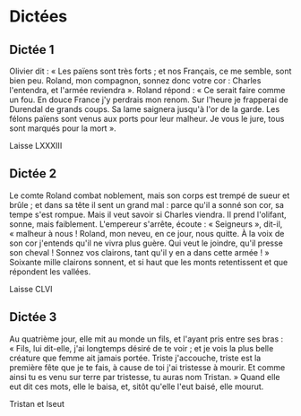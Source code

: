 # Dictées

## Dictée 1

Olivier dit : « Les païens sont très forts ; et nos Français, ce me semble, sont bien peu. Roland, mon compagnon, sonnez donc votre cor : Charles l'entendra, et l'armée reviendra ». Roland répond : « Ce serait faire comme un fou. En douce France j'y perdrais mon renom. Sur l'heure je frapperai de Durendal de grands coups. Sa lame saignera jusqu'à l'or de la garde. Les félons païens sont venus aux ports pour leur malheur. Je vous le jure, tous sont marqués pour la mort ».

Laisse LXXXIII

## Dictée 2

Le comte Roland combat noblement, mais son corps est trempé de sueur et brûle ; et dans sa tête il sent un grand mal : parce qu'il a sonné son cor, sa tempe s'est rompue. Mais il veut savoir si Charles viendra. Il prend l'olifant, sonne, mais faiblement. L'empereur s'arrête, écoute : « Seigneurs », dit-il, « malheur à nous ! Roland, mon neveu, en ce jour, nous quitte. À la voix de son cor j'entends qu'il ne vivra plus guère. Qui veut le joindre, qu'il  presse son cheval ! Sonnez vos clairons, tant qu'il y en a dans cette armée ! » Soixante mille clairons sonnent, et si haut que les monts retentissent et que répondent les vallées.

Laisse CLVI

## Dictée 3

Au quatrième jour, elle mit au monde un fils, et l'ayant pris entre ses bras :
« Fils, lui dit-elle, j'ai longtemps désiré de te voir ; et je vois la plus belle créature que femme ait jamais portée. Triste j'accouche, triste est la première fête que je te fais, à cause de toi j'ai tristesse à mourir. Et comme ainsi tu es venu sur terre par tristesse, tu auras nom Tristan. »
Quand elle eut dit ces mots, elle le baisa, et, sitôt qu'elle l'eut baisé, elle mourut.

Tristan et Iseut
